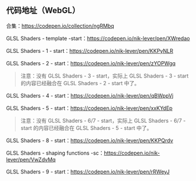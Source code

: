 ## 代码地址（WebGL）

合集：https://codepen.io/collection/ngRMbq



GLSL Shaders - template -start：https://codepen.io/nik-lever/pen/XWredao

GLSL Shaders - 1 - start：https://codepen.io/nik-lever/pen/KKPyNLR

GLSL Shaders - 2 - start：https://codepen.io/nik-lever/pen/zYOPWgq

> 注意：没有 GLSL Shaders - 3 - start，实际上 GLSL Shaders - 3 - start 的内容已经融合在 GLSL Shaders - 2 - start 中了。

GLSL Shaders - 4 - start：https://codepen.io/nik-lever/pen/qBWppVj

GLSL Shaders - 5 - start：https://codepen.io/nik-lever/pen/xxKYdEp

> 注意：没有 GLSL Shaders - 6/7 - start，实际上 GLSL Shaders - 6/7 - start 的内容已经融合在 GLSL Shaders - 5 - start 中了。

GLSL Shaders - 8 - start：https://codepen.io/nik-lever/pen/KKPQrdv

GLSL Shaders - shaping functions -sc：https://codepen.io/nik-lever/pen/VwZdvMq

GLSL Shaders - 9 - start：https://codepen.io/nik-lever/pen/rRWeyJ